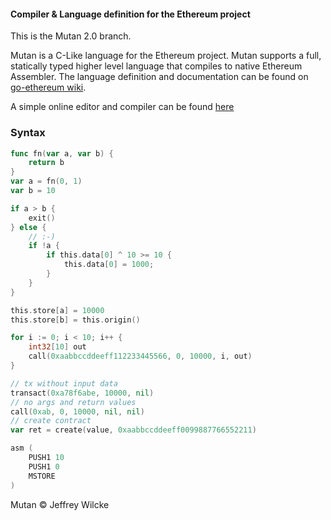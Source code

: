 #### Compiler & Language definition for the Ethereum project

This is the Mutan 2.0 branch.

Mutan is a C-Like language for the Ethereum project. Mutan supports a
full, statically typed higher level language that compiles to native
Ethereum Assembler. The language definition and documentation
can be found on [go-ethereum wiki](https://github.com/ethereum/go-ethereum/wiki/Mutan).

A simple online editor and compiler can be found [here](http://mutan.jeffew.com)


### Syntax

```go
func fn(var a, var b) {
	return b
}
var a = fn(0, 1)
var b = 10

if a > b {
    exit()
} else {
    // :-)
    if !a {
        if this.data[0] ^ 10 >= 10 {
            this.data[0] = 1000;
        }
    }
}

this.store[a] = 10000
this.store[b] = this.origin()

for i := 0; i < 10; i++ {
    int32[10] out
    call(0xaabbccddeeff112233445566, 0, 10000, i, out)
}

// tx without input data
transact(0xa78f6abe, 10000, nil)
// no args and return values
call(0xab, 0, 10000, nil, nil)
// create contract
var ret = create(value, 0xaabbccddeeff0099887766552211)

asm (
    PUSH1 10
    PUSH1 0
    MSTORE
)
```

Mutan &copy; Jeffrey Wilcke
